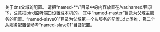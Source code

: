 关于dns父域的配置。
请把“named-**/”目录中的内容放置在/var/named/目录下，注意把bind监听端口设置成本机的。
其中“named-master”目录为父域主服务的配置。“named-slave01”目录为父域第一个从服务的配置,以此类推，第二个从服务配置请参考“named-slave01”目录配置。
